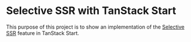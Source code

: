 # Selective SSR with TanStack Start

This purpose of this project is to show an implementation of the [Selective SSR](https://tanstack.com/start/latest/docs/framework/react/selective-ssr) feature in TanStack Start.
